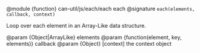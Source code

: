@module {function} can-util/js/each/each each
@signature `each(elements, callback, context)`

Loop over each element in an Array-Like data structure.

@param {Object|ArrayLike} elements
@param {function(element, key, elements)} callback
@param {Object} [context] the context object
